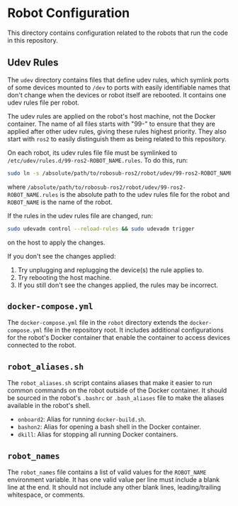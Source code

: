 # Robot Configuration

This directory contains configuration related to the robots that run the code in this repository.

## Udev Rules

The `udev` directory contains files that define udev rules, which symlink ports of some devices mounted to `/dev` to ports with easily identifiable names that don't change when the devices or robot itself are rebooted. It contains one udev rules file per robot.

The udev rules are applied on the robot's host machine, not the Docker container. The name of all files starts with "99-" to ensure that they are applied after other udev rules, giving these rules highest priority. They also start with `ros2` to easily distinguish them as being related to this repository.

On each robot, its udev rules file file must be symlinked to `/etc/udev/rules.d/99-ros2-ROBOT_NAME.rules`. To do this, run:
```bash
sudo ln -s /absolute/path/to/robosub-ros2/robot/udev/99-ros2-ROBOT_NAME.rules /etc/udev/rules.d/99-ros2-ROBOT_NAME.rules
```
where `/absolute/path/to/robosub-ros2/robot/udev/99-ros2-ROBOT_NAME.rules` is the absolute path to the udev rules file for the robot and `ROBOT_NAME` is the name of the robot.

If the rules in the udev rules file are changed, run:
```bash
sudo udevadm control --reload-rules && sudo udevadm trigger
```
on the host to apply the changes.

If you don't see the changes applied:
1. Try unplugging and replugging the device(s) the rule applies to.
2. Try rebooting the host machine.
3. If you still don't see the changes applied, the rules may be incorrect.

## `docker-compose.yml`
The `docker-compose.yml` file in the `robot` directory extends the `docker-compose.yml` file in the repository root. It includes additional configurations for the robot's Docker container that enable the container to access devices connected to the robot.

## `robot_aliases.sh`
The `robot_aliases.sh` script contains aliases that make it easier to run common commands on the robot outside of the Docker container. It should be sourced in the robot's `.bashrc` or `.bash_aliases` file to make the aliases available in the robot's shell.
- `onboard2`: Alias for running `docker-build.sh`.
- `bashon2`: Alias for opening a bash shell in the Docker container.
- `dkill`: Alias for stopping all running Docker containers.

## `robot_names`
The `robot_names` file contains a list of valid values for the `ROBOT_NAME` environment variable. It has one valid value per line must include a blank line at the end. It should not include any other blank lines, leading/trailing whitespace, or comments.
